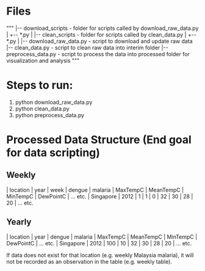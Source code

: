 # Files
"""
  |-- download_scripts - folder for scripts called by download_raw_data.py
  |   +-- *.py
  |
  |-- clean_scripts - folder for scripts called by clean_data.py
  |   +-- *.py
  |
  |-- download_raw_data.py - script to download and update raw data  
  |-- clean_data.py - script to clean raw data into interim folder
  |-- preprocess_data.py - script to process the data into processed folder for visualization and analysis
"""
# Steps to run:

1. python download_raw_data.py
2. python clean_data.py
3. python preprocess_data.py

# Processed Data Structure (End goal for data scripting)
## Weekly
| location    | year   | week | dengue | malaria | MaxTempC | MeanTempC | MinTempC | DewPointC | ... etc.
| Singapore | 2012 | 1       | 1          | 0          | 32             | 30               | 28             | 20            | ... etc.

## Yearly
| location    | year   | dengue | malaria | MaxTempC | MeanTempC | MinTempC | DewPointC | ... etc.
| Singapore | 2012 | 100       | 10        | 32             | 30               | 28             | 20            | ... etc.

If data does not exist for that location (e.g. weekly Malaysia malaria), it will not be recorded as an observation in the table (e.g. weekly table).
